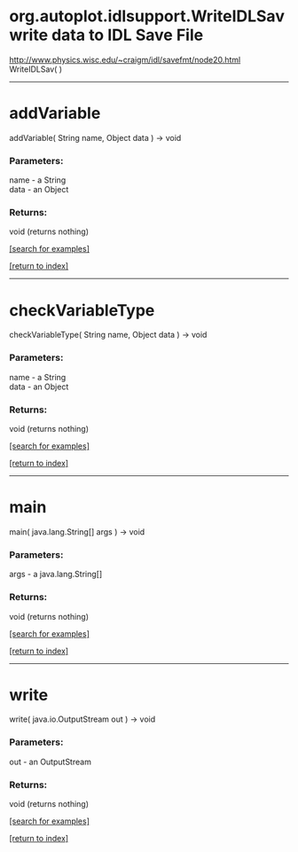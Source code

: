 # org.autoplot.idlsupport.WriteIDLSavwrite data to IDL Save File
 http://www.physics.wisc.edu/~craigm/idl/savefmt/node20.html
WriteIDLSav( )


***
<a name="addVariable"></a>
# addVariable
addVariable( String name, Object data ) &rarr; void



### Parameters:
name - a String
<br>data - an Object

### Returns:
void (returns nothing)


<a href="https://github.com/autoplot/dev/search?q=addVariable&unscoped_q=addVariable">[search for examples]</a>

<a href="https://github.com/autoplot/documentation/blob/master/javadoc/index-all.md">[return to index]</a>

***
<a name="checkVariableType"></a>
# checkVariableType
checkVariableType( String name, Object data ) &rarr; void



### Parameters:
name - a String
<br>data - an Object

### Returns:
void (returns nothing)


<a href="https://github.com/autoplot/dev/search?q=checkVariableType&unscoped_q=checkVariableType">[search for examples]</a>

<a href="https://github.com/autoplot/documentation/blob/master/javadoc/index-all.md">[return to index]</a>

***
<a name="main"></a>
# main
main( java.lang.String[] args ) &rarr; void



### Parameters:
args - a java.lang.String[]

### Returns:
void (returns nothing)


<a href="https://github.com/autoplot/dev/search?q=main&unscoped_q=main">[search for examples]</a>

<a href="https://github.com/autoplot/documentation/blob/master/javadoc/index-all.md">[return to index]</a>

***
<a name="write"></a>
# write
write( java.io.OutputStream out ) &rarr; void



### Parameters:
out - an OutputStream

### Returns:
void (returns nothing)


<a href="https://github.com/autoplot/dev/search?q=write&unscoped_q=write">[search for examples]</a>

<a href="https://github.com/autoplot/documentation/blob/master/javadoc/index-all.md">[return to index]</a>

